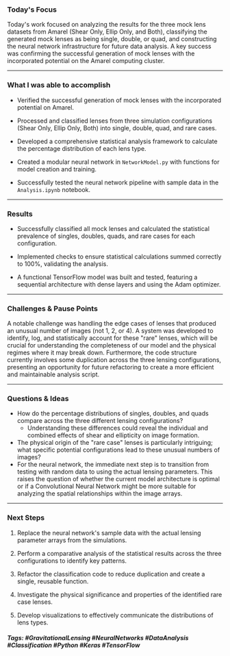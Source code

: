 ### Today's Focus

Today's work focused on analyzing the results for the three mock lens datasets from Amarel (Shear Only, Ellip Only, and Both), classifying the generated mock lenses as being single, double, or quad, and constructing the neural network infrastructure for future data analysis. A key success was confirming the successful generation of mock lenses with the incorporated potential on the Amarel computing cluster.
***
### What I was able to accomplish

- Verified the successful generation of mock lenses with the incorporated potential on Amarel.
    
- Processed and classified lenses from three simulation configurations (Shear Only, Ellip Only, Both) into single, double, quad, and rare cases.
    
- Developed a comprehensive statistical analysis framework to calculate the percentage distribution of each lens type.
    
- Created a modular neural network in `NetworkModel.py` with functions for model creation and training.
    
- Successfully tested the neural network pipeline with sample data in the `Analysis.ipynb` notebook.
***
### Results

- Successfully classified all mock lenses and calculated the statistical prevalence of singles, doubles, quads, and rare cases for each configuration.
    
- Implemented checks to ensure statistical calculations summed correctly to 100%, validating the analysis.
    
- A functional TensorFlow model was built and tested, featuring a sequential architecture with dense layers and using the Adam optimizer.
***
### Challenges & Pause Points

A notable challenge was handling the edge cases of lenses that produced an unusual number of images (not 1, 2, or 4). A system was developed to identify, log, and statistically account for these "rare" lenses, which will be crucial for understanding the completeness of our model and the physical regimes where it may break down. Furthermore, the code structure currently involves some duplication across the three lensing configurations, presenting an opportunity for future refactoring to create a more efficient and maintainable analysis script.
***
### Questions & Ideas

- How do the percentage distributions of singles, doubles, and quads compare across the three different lensing configurations? 
	- Understanding these differences could reveal the individual and combined effects of shear and ellipticity on image formation. 
- The physical origin of the "rare case" lenses is particularly intriguing; what specific potential configurations lead to these unusual numbers of images? 
- For the neural network, the immediate next step is to transition from testing with random data to using the actual lensing parameters. This raises the question of whether the current model architecture is optimal or if a Convolutional Neural Network might be more suitable for analyzing the spatial relationships within the image arrays.
***
### Next Steps

1. Replace the neural network's sample data with the actual lensing parameter arrays from the simulations.
    
2. Perform a comparative analysis of the statistical results across the three configurations to identify key patterns.
    
3. Refactor the classification code to reduce duplication and create a single, reusable function.
    
4. Investigate the physical significance and properties of the identified rare case lenses.
    
5. Develop visualizations to effectively communicate the distributions of lens types.

##### Tags: #GravitationalLensing #NeuralNetworks #DataAnalysis #Classification #Python #Keras #TensorFlow




